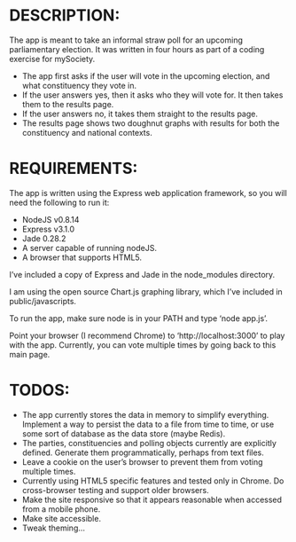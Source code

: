 # DESCRIPTION:
The app is meant to take an informal straw poll for an upcoming parliamentary election. It was written in four hours as part of a coding exercise for mySociety.

-	The app first asks if the user will vote in the upcoming election, and what constituency they vote in.
-	If the user answers yes, then it asks who they will vote for. It then takes them to the results page.
-	If the user answers no, it takes them straight to the results page.
-	The results page shows two doughnut graphs with results for both the constituency and national contexts.

# REQUIREMENTS:
The app is written using the Express web application framework, so you will need the following to run it:
-	NodeJS v0.8.14
-	Express v3.1.0
-	Jade 0.28.2
-	A server capable of running nodeJS.
-	A browser that supports HTML5.

I’ve included a copy of Express and Jade in the node_modules directory.

I am using the open source Chart.js graphing library, which I’ve included in public/javascripts.

To run the app, make sure node is in your PATH and type ‘node app.js’.

Point your browser (I recommend Chrome) to ‘http://localhost:3000’ to play with the app. Currently, you can vote multiple times by going back to this main page.

# TODOS:
-	The app currently stores the data in memory to simplify everything. Implement a way to persist the data to a file from time to time, or use some sort of database as the data store (maybe Redis).
-	The parties, constituencies and polling objects currently are explicitly defined. Generate them programmatically, perhaps from text files.
-	Leave a cookie on the user’s browser to prevent them from voting multiple times.
-	Currently using HTML5 specific features and tested only in Chrome. Do cross-browser testing and support older browsers.
-	Make the site responsive so that it appears reasonable when accessed from a mobile phone.
-	Make site accessible.
-	Tweak theming…
